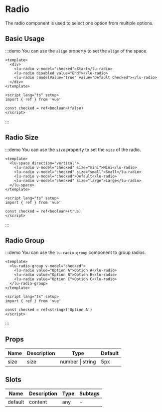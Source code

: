 # Radio

The radio component is used to select one option from multiple options.

## Basic Usage

:::demo You can use the `align` property to set the `align` of the space.

```vue
<template>
  <div>
    <lu-radio v-model="checked">Start</lu-radio>
    <lu-radio disabled value="End"></lu-radio>
    <lu-radio :modelValue="true" value="Default Checked"></lu-radio>
  </div>
</template>

<script lang="ts" setup>
import { ref } from 'vue'

const checked = ref<boolean>(false)
</script>
```

:::

## Radio Size

:::demo You can use the `size` property to set the `size` of the radio.

```vue
<template>
  <lu-space direction="vertical">
    <lu-radio v-model="checked" size="mini">Mini</lu-radio>
    <lu-radio v-model="checked" size="small">Small</lu-radio>
    <lu-radio v-model="checked">Default</lu-radio>
    <lu-radio v-model="checked" size="large">Large</lu-radio>
  </lu-space>
</template>

<script lang="ts" setup>
import { ref } from 'vue'

const checked = ref<boolean>(true)
</script>
```

:::

## Radio Group

:::demo You can use the `lu-radio-group` component to group radios.

```vue
<template>
  <lu-radio-group v-model="checked">
    <lu-radio value="Option A">Option A</lu-radio>
    <lu-radio value="Option B">Option B</lu-radio>
    <lu-radio value="Option C">Option C</lu-radio>
  </lu-radio-group>
</template>

<script lang="ts" setup>
import { ref } from 'vue'

const checked = ref<string>('Option A')
</script>
```

:::

## Props

| Name | Description | Type             | Default |
| ---- | ----------- | ---------------- | ------- |
| size | size        | number \| string | 5px     |

## Slots

| Name    | Description | Type | Subtags |
| ------- | ----------- | ---- | ------- |
| default | content     | any  | -       |
